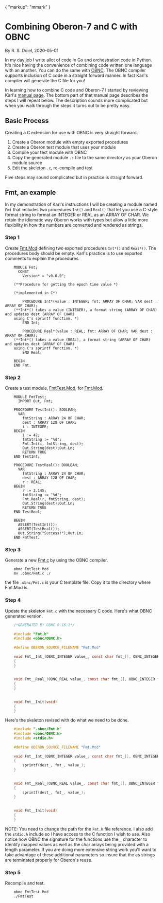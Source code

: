 {
    "markup": "mmark"
}

# Combining Oberon-7 and C with OBNC

By R. S. Doiel, 2020-05-01

In my day job I write allot of code in Go and 
orchestration code in Python.  It's nice having 
the convenience of combining code written one 
language with an another.  You can do the same 
with [OBNC](https://miasap.se/obnc/).  The OBNC 
compiler supports inclusion of C code in a 
straight forward manner. In fact Karl's compiler
will generate the C file for you!

In learning how to combine C code and Oberon-7
I started by reviewing Karl's [manual page](https://miasap.se/obnc/man/obnc.txt).
The bottom part of that manual page describes
the steps I will repeat below. The description
sounds more complicated but when you walk through
the steps it turns out to be pretty easy.

## Basic Process

Creating a C extension for use with OBNC is very
straight forward.

1. Create a Oberon module with empty exported procedures
2. Create a Oberon test module that uses your module
3. Compile your test module with OBNC
4. Copy the generated module `.c` file to the same directory as your Oberon module source 
5. Edit the skeleton `.c`,  re-compile and test

Five steps may sound complicated but in practice is 
straight forward.  

## Fmt, an example

In my demonstration of Karl's instructions I will be
creating a module named `Fmt` that includes two
procedures `Int()` and `Real()` that let you use
a C-style format string to format an INTEGER
or REAL as an ARRAY OF CHAR. We retain the idiomatic
way Oberon works with types but allow a little more
flexibility in how the numbers are converted and
rendered as strings.

### Step 1

Create [Fmt.Mod](Fmt.Mod) defining two exported procedures
`Int*()` and `Real*()`. The procedures body should be
empty. Karl's practice is to use exported comments to
explain the procedures.

```Oberon
    MODULE Fmt;
      CONST
        Version* = "v0.0.0";
    
    (**Procedure for getting the epoch time value *)
    
    (*implemented in C*)
    
    	PROCEDURE Int*(value : INTEGER; fmt: ARRAY OF CHAR; VAR dest : ARRAY OF CHAR);
    (**Int*() takes a value (INTEGER), a format string (ARRAY OF CHAR) and updates dest (ARRAY OF CHAR)
    using C's sprintf function. *)
    	END Int;
    
    	PROCEDURE Real*(value : REAL; fmt: ARRAY OF CHAR; VAR dest : ARRAY OF CHAR);
    (**Int*() takes a value (REAL), a format string (ARRAY OF CHAR) and updates dest (ARRAY OF CHAR)
    using C's sprintf function. *)
    	END Real;
    
    BEGIN
    END Fmt.
```

### Step 2

Create a test module, [FmtTest.Mod](FmtTest.Mod), for 
[Fmt.Mod](Fmt.Mod).

```Oberon
    MODULE FmtTest;
      IMPORT Out, Fmt;
    
    PROCEDURE TestInt(): BOOLEAN;
      VAR
        fmtString : ARRAY 24 OF CHAR;
        dest : ARRAY 128 OF CHAR;
        i : INTEGER;
    BEGIN
        i := 42;
        fmtString := "%d";
        Fmt.Int(i, fmtString, dest);
        Out.String(dest);Out.Ln;
        RETURN TRUE
    END TestInt;
    
    PROCEDURE TestReal(): BOOLEAN;
      VAR
        fmtString : ARRAY 24 OF CHAR;
        dest : ARRAY 128 OF CHAR;
        r : REAL;
    BEGIN
        r := 3.145;
        fmtString := "%d";
        Fmt.Real(r, fmtString, dest);
        Out.String(dest);Out.Ln;
        RETURN TRUE
    END TestReal;
    
    BEGIN
      ASSERT(TestInt());
      ASSERT(TestReal());
      Out.String("Success!");Out.Ln;
    END FmtTest.
```

### Step 3

Generate a new [Fmt.c](Fmt.c) by using the 
OBNC compiler.

```shell
    obnc FmtTest.Mod
    mv .obnc/Fmt.c ./
```

the file `.obnc/Fmt.c` is your C template file. Copy it
to the directory where Fmt.Mod is.

### Step 4

Update the skeleton `Fmt.c` with the necessary C code.
Here's what OBNC generated version.

```c
    /*GENERATED BY OBNC 0.16.1*/
    
    #include "Fmt.h"
    #include <obnc/OBNC.h>
    
    #define OBERON_SOURCE_FILENAME "Fmt.Mod"
    
    void Fmt__Int_(OBNC_INTEGER value_, const char fmt_[], OBNC_INTEGER fmt_len, char dest_[], OBNC_INTEGER dest_len)
    {
    }
    
    
    void Fmt__Real_(OBNC_REAL value_, const char fmt_[], OBNC_INTEGER fmt_len, char dest_[], OBNC_INTEGER dest_len)
    {
    }
    
    
    void Fmt__Init(void)
    {
    }
```

Here's the skeleton revised with do what we need to be done.

```c
    #include ".obnc/Fmt.h"
    #include <obnc/OBNC.h>
    #include <stdio.h>
    
    #define OBERON_SOURCE_FILENAME "Fmt.Mod"
    
    void Fmt__Int_(OBNC_INTEGER value_, const char fmt_[], OBNC_INTEGER fmt_len, char dest_[], OBNC_INTEGER dest_len)
    {
        sprintf(dest_, fmt_, value_);
    }
    
    
    void Fmt__Real_(OBNC_REAL value_, const char fmt_[], OBNC_INTEGER fmt_len, char dest_[], OBNC_INTEGER dest_len)
    {
        sprintf(dest_, fmt_, value_);
    }
    
    
    void Fmt__Init(void)
    {
    }
```

NOTE: You need to change the path for the `Fmt.h` file reference.
I also add the `stdio.h` include so I have access to the C
function I wish to use. Also notice how OBNC the signature
for the functions use the `_` character to identify mapped values
as well as the char arrays being provided with a length parameter.
If you are doing more extensive string work you'll want to take
advantage of these additional parameters so insure that the
as strings are terminated properly for Oberon's reuse.


### Step 5

Recompile and test.

```shell
    obnc FmtTest.Mod
    ./FmtTest
```


